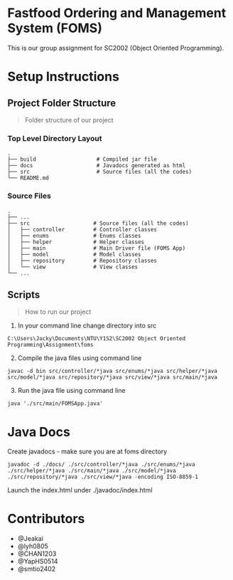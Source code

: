 # Fastfood Ordering and Management System (FOMS)
This is our group assignment for SC2002 (Object Oriented Programming).

# Setup Instructions
## Project Folder Structure
> Folder structure of our project
### Top Level Directory Layout
````
.
├── build                   # Compiled jar file
├── docs                    # Javadocs generated as html
├── src                     # Source files (all the codes)
└── README.md
````

### Source Files
````
.
├── ...
├── src                    # Source files (all the codes)
│   ├── controller         # Controller classes
│   ├── enums              # Enums classes
│   ├── helper             # Helper classes
│   ├── main               # Main Driver file (FOMS App)
│   ├── model              # Model classes
│   ├── repository         # Repository classes
│   └── view               # View classes
└── ...
````

## Scripts
> How to run our project
1. In your command line change directory into src
````
C:\Users\Jacky\Documents\NTU\Y1S2\SC2002 Object Oriented Programming\Assignment\foms
````

2. Compile the java files using command line
````
javac -d bin src/controller/*java src/enums/*java src/helper/*java src/model/*java src/repository/*java src/view/*java src/main/*java
````

3.  Run the java file using command line
````
java './src/main/FOMSApp.java'
````

# Java Docs
Create javadocs - make sure you are at foms directory
````
javadoc -d ./docs/ ./src/controller/*java ./src/enums/*java ./src/helper/*java ./src/main/*java ./src/model/*java ./src/repository/*java ./src/view/*java -encoding ISO-8859-1
````
Launch the index.html under ./javadoc/index.html

# Contributors
- @Jeakai
- @lyh0805
- @CHAN1203
- @YapHS0514
- @smtio2402
